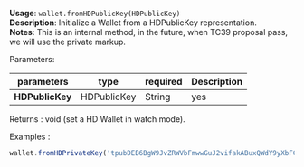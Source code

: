 **Usage**: `wallet.fromHDPublicKey(HDPublicKey)`       
**Description**: Initialize a Wallet from a HDPublicKey representation.  
**Notes**: This is an internal method, in the future, when TC39 proposal pass, we will use the private markup.   

Parameters: 

| parameters             | type                   | required       | Description                                                         |  
|------------------------|------------------------|----------------| --------------------------------------------------------------------|
| **HDPublicKey**        | HDPublicKey|String     | yes            | The HDPublicKey from which you want to initialize the wallet.      |

Returns : void (set a HD Wallet in watch mode).

Examples : 

```js
wallet.fromHDPrivateKey('tpubDEB6BgW9JvZRWVbFmwwGuJ2vifakABuxQWdY9yXbFC2rc3zagie1RkhwUEnahb1dzaapchEVeKqKcx99TzkjNvjXcmoQkLJwsYnA1J5bGNj')
```


